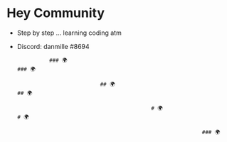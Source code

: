 # Hey Community

- Step by step ... learning coding atm

- Discord: danmille #8694

                ### 🌍                                                                                                  ### 🌍

                                ## 🌍                                                                 ## 🌍
                                                
                                                # 🌍                                # 🌍
                                                                                
                                                                ### 🌍
